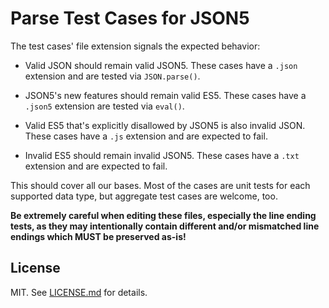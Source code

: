 # Parse Test Cases for JSON5

The test cases' file extension signals the expected behavior:

- Valid JSON should remain valid JSON5. These cases have a `.json` extension
  and are tested via `JSON.parse()`.

- JSON5's new features should remain valid ES5. These cases have a `.json5`
  extension are tested via `eval()`.

- Valid ES5 that's explicitly disallowed by JSON5 is also invalid JSON. These
  cases have a `.js` extension and are expected to fail.

- Invalid ES5 should remain invalid JSON5. These cases have a `.txt` extension
  and are expected to fail.

This should cover all our bases. Most of the cases are unit tests for each
supported data type, but aggregate test cases are welcome, too.

**Be extremely careful when editing these files, especially the line ending
tests, as they may intentionally contain different and/or mismatched line
endings which MUST be preserved as-is!**

## License

MIT. See [LICENSE.md](./LICENSE.md) for details.
